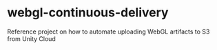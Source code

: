 # webgl-continuous-delivery
Reference project on how to automate uploading WebGL artifacts to S3 from Unity Cloud
